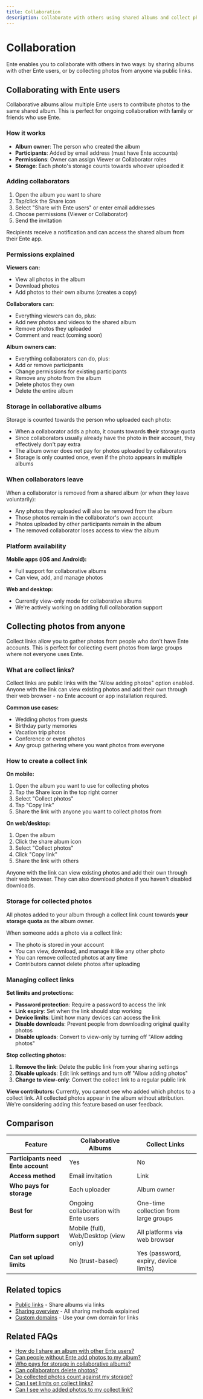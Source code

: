 ```yaml
---
title: Collaboration
description: Collaborate with others using shared albums and collect photos from events
---
```


# Collaboration

Ente enables you to collaborate with others in two ways: by sharing albums with other Ente users, or by collecting photos from anyone via public links.

## Collaborating with Ente users

Collaborative albums allow multiple Ente users to contribute photos to the same shared album. This is perfect for ongoing collaboration with family or friends who use Ente.

### How it works

- **Album owner**: The person who created the album
- **Participants**: Added by email address (must have Ente accounts)
- **Permissions**: Owner can assign Viewer or Collaborator roles
- **Storage**: Each photo's storage counts towards whoever uploaded it

### Adding collaborators

1. Open the album you want to share
2. Tap/click the Share icon
3. Select "Share with Ente users" or enter email addresses
4. Choose permissions (Viewer or Collaborator)
5. Send the invitation

Recipients receive a notification and can access the shared album from their Ente app.

### Permissions explained

**Viewers can:**

- View all photos in the album
- Download photos
- Add photos to their own albums (creates a copy)

**Collaborators can:**

- Everything viewers can do, plus:
- Add new photos and videos to the shared album
- Remove photos they uploaded
- Comment and react (coming soon)

**Album owners can:**

- Everything collaborators can do, plus:
- Add or remove participants
- Change permissions for existing participants
- Remove any photo from the album
- Delete photos they own
- Delete the entire album

### Storage in collaborative albums

Storage is counted towards the person who uploaded each photo:

- When a collaborator adds a photo, it counts towards **their** storage quota
- Since collaborators usually already have the photo in their account, they effectively don't pay extra
- The album owner does not pay for photos uploaded by collaborators
- Storage is only counted once, even if the photo appears in multiple albums

### When collaborators leave

When a collaborator is removed from a shared album (or when they leave voluntarily):

- Any photos they uploaded will also be removed from the album
- Those photos remain in the collaborator's own account
- Photos uploaded by other participants remain in the album
- The removed collaborator loses access to view the album

### Platform availability

**Mobile apps (iOS and Android):**

- Full support for collaborative albums
- Can view, add, and manage photos

**Web and desktop:**

- Currently view-only mode for collaborative albums
- We're actively working on adding full collaboration support

## Collecting photos from anyone

Collect links allow you to gather photos from people who don't have Ente accounts. This is perfect for collecting event photos from large groups where not everyone uses Ente.

### What are collect links?

Collect links are public links with the "Allow adding photos" option enabled. Anyone with the link can view existing photos and add their own through their web browser - no Ente account or app installation required.

**Common use cases:**

- Wedding photos from guests
- Birthday party memories
- Vacation trip photos
- Conference or event photos
- Any group gathering where you want photos from everyone

### How to create a collect link

**On mobile:**

1. Open the album you want to use for collecting photos
2. Tap the Share icon in the top right corner
3. Select "Collect photos"
4. Tap "Copy link"
5. Share the link with anyone you want to collect photos from

**On web/desktop:**

1. Open the album
2. Click the share album icon
3. Select "Collect photos"
4. Click "Copy link"
5. Share the link with others

Anyone with the link can view existing photos and add their own through their web browser. They can also download photos if you haven't disabled downloads.

### Storage for collected photos

All photos added to your album through a collect link count towards **your storage quota** as the album owner.

When someone adds a photo via a collect link:

- The photo is stored in your account
- You can view, download, and manage it like any other photo
- You can remove collected photos at any time
- Contributors cannot delete photos after uploading

### Managing collect links

**Set limits and protections:**

- **Password protection**: Require a password to access the link
- **Link expiry**: Set when the link should stop working
- **Device limits**: Limit how many devices can access the link
- **Disable downloads**: Prevent people from downloading original quality photos
- **Disable uploads**: Convert to view-only by turning off "Allow adding photos"

**Stop collecting photos:**

1. **Remove the link**: Delete the public link from your sharing settings
2. **Disable uploads**: Edit link settings and turn off "Allow adding photos"
3. **Change to view-only**: Convert the collect link to a regular public link

**View contributors:**
Currently, you cannot see who added which photos to a collect link. All collected photos appear in the album without attribution. We're considering adding this feature based on user feedback.

## Comparison

| Feature                            | Collaborative Albums                   | Collect Links                         |
| ---------------------------------- | -------------------------------------- | ------------------------------------- |
| **Participants need Ente account** | Yes                                    | No                                    |
| **Access method**                  | Email invitation                       | Link                                  |
| **Who pays for storage**           | Each uploader                          | Album owner                           |
| **Best for**                       | Ongoing collaboration with Ente users  | One-time collection from large groups |
| **Platform support**               | Mobile (full), Web/Desktop (view only) | All platforms via web browser         |
| **Can set upload limits**          | No (trust-based)                       | Yes (password, expiry, device limits) |

## Related topics

- [Public links](/photos/features/sharing-and-collaboration/public-links) - Share albums via links
- [Sharing overview](/photos/features/sharing-and-collaboration/share) - All sharing methods explained
- [Custom domains](/photos/features/sharing-and-collaboration/custom-domains/) - Use your own domain for links

## Related FAQs

- [How do I share an album with other Ente users?](/photos/faq/sharing-and-collaboration#share-with-users)
- [Can people without Ente add photos to my album?](/photos/faq/sharing-and-collaboration#collect-without-account)
- [Who pays for storage in collaborative albums?](/photos/faq/sharing-and-collaboration#collab-storage)
- [Can collaborators delete photos?](/photos/faq/sharing-and-collaboration#collab-permissions)
- [Do collected photos count against my storage?](/photos/faq/sharing-and-collaboration#collect-storage)
- [Can I set limits on collect links?](/photos/faq/sharing-and-collaboration#link-limits)
- [Can I see who added photos to my collect link?](/photos/faq/sharing-and-collaboration#collect-link-attribution)
